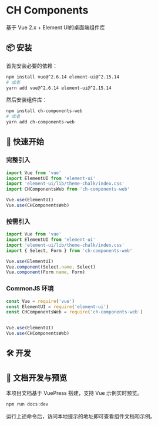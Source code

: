 # CH Components

基于 Vue 2.x + Element UI的桌面端组件库

## 📦 安装

首先安装必要的依赖：

```bash
npm install vue@^2.6.14 element-ui@^2.15.14
# 或者
yarn add vue@^2.6.14 element-ui@^2.15.14
```

然后安装组件库：

```bash
npm install ch-components-web
# 或者
yarn add ch-components-web
```

## 🚀 快速开始

### 完整引入

```js
import Vue from 'vue'
import ElementUI from 'element-ui'
import 'element-ui/lib/theme-chalk/index.css'
import CHComponentsWeb from 'ch-components-web'

Vue.use(ElementUI)
Vue.use(CHComponentsWeb)
```

### 按需引入

```js
import Vue from 'vue'
import ElementUI from 'element-ui'
import 'element-ui/lib/theme-chalk/index.css'
import { Select, Form } from 'ch-components-web'

Vue.use(ElementUI)
Vue.component(Select.name, Select)
Vue.component(Form.name, Form)
```

### CommonJS 环境

```js
const Vue = require('vue')
const ElementUI = require('element-ui')
const CHComponentsWeb = require('ch-components-web')


Vue.use(ElementUI)
Vue.use(CHComponentsWeb)
```

## 🛠️ 开发

## 📖 文档开发与预览

本项目文档基于 VuePress 搭建，支持 Vue 示例实时预览。

```bash
npm run docs:dev
```

运行上述命令后，访问本地提示的地址即可查看组件文档和示例。